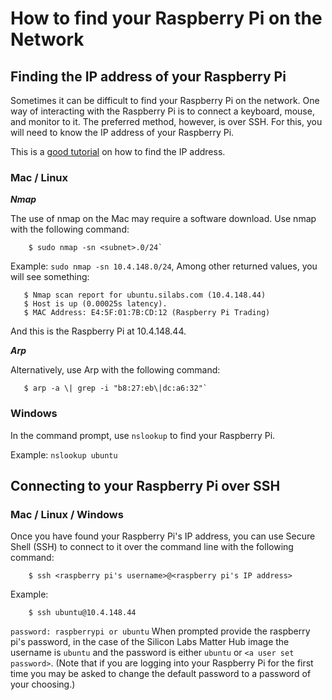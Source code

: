 # How to find your Raspberry Pi on the Network

## Finding the IP address of your Raspberry Pi

Sometimes it can be difficult to find your Raspberry Pi on the network. One way of interacting with the Raspberry Pi is to connect a keyboard, mouse, and monitor to it. The preferred method, however, is over SSH. For this, you will need to know the IP address of your Raspberry Pi.

This is a [good tutorial](https://raspberryexpert.com/find-raspberry-pi-ip-address/) on how to find the IP address.

### Mac / Linux

***Nmap***

The use of nmap on the Mac may require a software download.
Use nmap with the following command:

```shell
    $ sudo nmap -sn <subnet>.0/24`
```

Example: `sudo nmap -sn 10.4.148.0/24`, Among other returned values, you will see something: 

```shell
   $ Nmap scan report for ubuntu.silabs.com (10.4.148.44)
   $ Host is up (0.00025s latency).
   $ MAC Address: E4:5F:01:7B:CD:12 (Raspberry Pi Trading)
```

And this is the Raspberry Pi at 10.4.148.44.

***Arp***

Alternatively, use Arp with the following command:

```shell
   $ arp -a \| grep -i "b8:27:eb\|dc:a6:32"`
```

### Windows

In the command prompt, use `nslookup` to find your Raspberry Pi.

Example: `nslookup ubuntu`

## Connecting to your Raspberry Pi over SSH

### Mac / Linux / Windows

Once you have found your Raspberry Pi's IP address, you can use Secure Shell (SSH) to connect to it over the command line with the following command:

```shell
    $ ssh <raspberry pi's username>@<raspberry pi's IP address>
```

Example:

```shell
    $ ssh ubuntu@10.4.148.44
```

`password: raspberrypi or ubuntu`  When prompted provide the raspberry pi's password, in the case of the Silicon Labs Matter Hub image the username is `ubuntu` and the password is either `ubuntu` or `<a user set password>`. (Note that if you are logging into your Raspberry Pi for the first time you may be asked to change the default password to a password of your choosing.)

